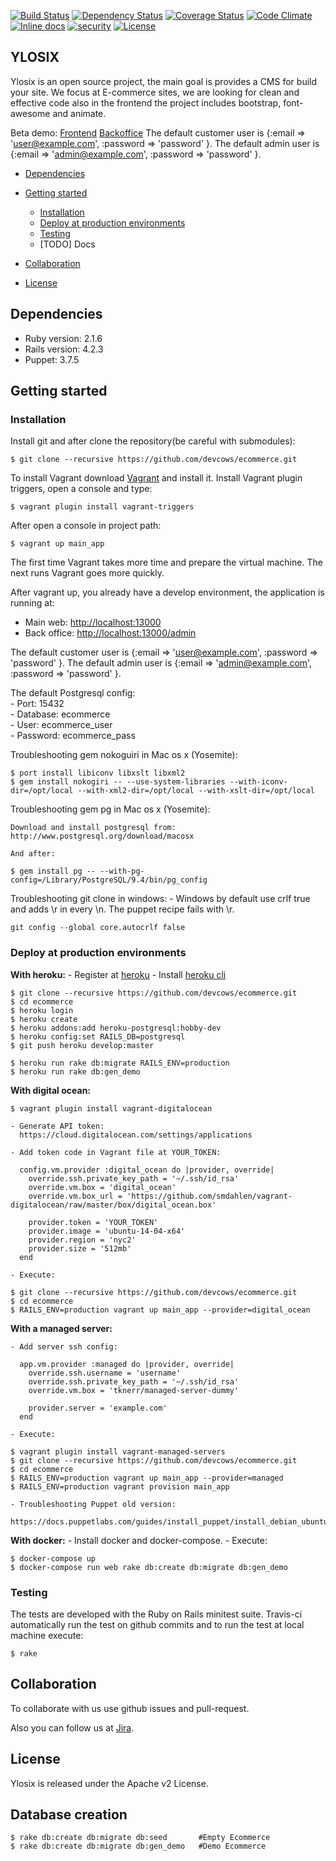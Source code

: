 [![Build Status](https://travis-ci.org/ylosix/ylosix.svg?branch=develop)](https://travis-ci.org/ylosix/ylosix)
[![Dependency Status](https://gemnasium.com/ylosix/ylosix.svg)](https://gemnasium.com/ylosix/ylosix)
[![Coverage Status](https://coveralls.io/repos/ylosix/ylosix/badge.svg?branch=develop)](https://coveralls.io/r/ylosix/ylosix?branch=develop)
[![Code Climate](https://codeclimate.com/github/ylosix/ylosix/badges/gpa.svg)](https://codeclimate.com/github/ylosix/ylosix)
[![Inline docs](http://inch-ci.org/github/ylosix/ylosix.svg?branch=develop)](http://inch-ci.org/github/ylosix/ylosix)
[![security](https://hakiri.io/github/ylosix/ylosix/develop.svg)](https://hakiri.io/github/ylosix/ylosix)
[![License](http://img.shields.io/:license-Apache_v2-blue.svg)](https://raw.githubusercontent.com/ylosix/ylosix/develop/LICENSE)

## YLOSIX

Ylosix is an open source project, the main goal is provides a CMS for build your site.
We focus at E-commerce sites, we are looking for clean and effective code also in
the frontend the project includes bootstrap, font-awesome and animate.

Beta demo:
[Frontend](http://ylos.ylosix.com)
[Backoffice](http://ylos.ylosix.com/admin)
The default customer user is {:email => 'user@example.com', :password => 'password' }.
The default admin user is {:email => 'admin@example.com', :password => 'password' }.


  * [Dependencies](#dependencies)
  * [Getting started](#getting-started)   
    * [Installation](#installation)
    * [Deploy at production environments](#deploy-at-production-environments)
    * [Testing](#testing)
    * [TODO] Docs

  * [Collaboration](#collaboration)
  * [License](#license)


## Dependencies

  * Ruby version: 2.1.6
  * Rails version: 4.2.3
  * Puppet: 3.7.5


## Getting started

### Installation

  Install git and after clone the repository(be careful with submodules):

  ```
  $ git clone --recursive https://github.com/devcows/ecommerce.git
  ```

  To install Vagrant download [Vagrant](https://www.vagrantup.com) and install it. Install Vagrant plugin triggers, open a console and type:

  ```
  $ vagrant plugin install vagrant-triggers
  ```

  After open a console in project path:

  ```
  $ vagrant up main_app
  ```

  The first time Vagrant takes more time and prepare the virtual machine. The next runs Vagrant goes more quickly.

  After vagrant up, you already have a develop environment, the application is running at: <br />
  - Main web: [http://localhost:13000](http://localhost:13000)
  - Back office: [http://localhost:13000/admin](http://localhost:13000/admin)

  The default customer user is {:email => 'user@example.com', :password => 'password' }.
  The default admin user is {:email => 'admin@example.com', :password => 'password' }.

  The default Postgresql config: <br />
    - Port: 15432 <br />
    - Database: ecommerce <br />
    - User: ecommerce_user <br />
    - Password: ecommerce_pass <br />


  Troubleshooting gem nokoguiri in Mac os x (Yosemite):
  ```
  $ port install libiconv libxslt libxml2
  $ gem install nokogiri -- --use-system-libraries --with-iconv-dir=/opt/local --with-xml2-dir=/opt/local --with-xslt-dir=/opt/local
  ```

  Troubleshooting gem pg in Mac os x (Yosemite):
  ```
  Download and install postgresql from:
  http://www.postgresql.org/download/macosx

  And after:

  $ gem install pg -- --with-pg-config=/Library/PostgreSQL/9.4/bin/pg_config
  ```

  Troubleshooting git clone in windows:
    - Windows by default use crlf true and adds \r in every \n. The puppet recipe fails with \r.
  ```
  git config --global core.autocrlf false
  ```


### Deploy at production environments

  __With heroku:__
    - Register at [heroku](https://www.heroku.com)
    - Install [heroku cli](https://toolbelt.heroku.com)

  ```
  $ git clone --recursive https://github.com/devcows/ecommerce.git
  $ cd ecommerce
  $ heroku login
  $ heroku create
  $ heroku addons:add heroku-postgresql:hobby-dev
  $ heroku config:set RAILS_DB=postgresql
  $ git push heroku develop:master

  $ heroku run rake db:migrate RAILS_ENV=production
  $ heroku run rake db:gen_demo
  ```

  __With digital ocean:__
  ```
  $ vagrant plugin install vagrant-digitalocean
  ```

    - Generate API token:
      https://cloud.digitalocean.com/settings/applications

    - Add token code in Vagrant file at YOUR_TOKEN:
  ```
    config.vm.provider :digital_ocean do |provider, override|
      override.ssh.private_key_path = '~/.ssh/id_rsa'
      override.vm.box = 'digital_ocean'
      override.vm.box_url = 'https://github.com/smdahlen/vagrant-digitalocean/raw/master/box/digital_ocean.box'

      provider.token = 'YOUR_TOKEN'
      provider.image = 'ubuntu-14-04-x64'
      provider.region = 'nyc2'
      provider.size = '512mb'
    end
  ```

    - Execute:
  ```
  $ git clone --recursive https://github.com/devcows/ecommerce.git
  $ cd ecommerce
  $ RAILS_ENV=production vagrant up main_app --provider=digital_ocean
  ```

  __With a managed server:__

    - Add server ssh config:
  ```
    app.vm.provider :managed do |provider, override|
      override.ssh.username = 'username'
      override.ssh.private_key_path = '~/.ssh/id_rsa'
      override.vm.box = 'tknerr/managed-server-dummy'

      provider.server = 'example.com'
    end  
  ```

    - Execute:
  ```
  $ vagrant plugin install vagrant-managed-servers
  $ git clone --recursive https://github.com/devcows/ecommerce.git
  $ cd ecommerce
  $ RAILS_ENV=production vagrant up main_app --provider=managed
  $ RAILS_ENV=production vagrant provision main_app
  ```

    - Troubleshooting Puppet old version:
      https://docs.puppetlabs.com/guides/install_puppet/install_debian_ubuntu.html

  __With docker:__
    - Install docker and docker-compose.
    - Execute:
  ```
  $ docker-compose up
  $ docker-compose run web rake db:create db:migrate db:gen_demo
  ```


### Testing

The tests are developed with the Ruby on Rails minitest suite. Travis-ci
automatically run the test on github commits and to run the test at local machine
execute:
```
$ rake
```


## Collaboration

To collaborate with us use github issues and pull-request.

Also you can follow us at [Jira](https://ylos-hispania.atlassian.net/secure/Dashboard.jspa).


## License

Ylosix is released under the Apache v2 License.



## Database creation

```
$ rake db:create db:migrate db:seed       #Empty Ecommerce
$ rake db:create db:migrate db:gen_demo   #Demo Ecommerce
```
